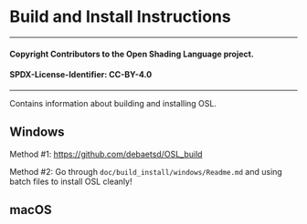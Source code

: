 # Build and Install Instructions

---

#### Copyright Contributors to the Open Shading Language project.

#### SPDX-License-Identifier: CC-BY-4.0

---

Contains information about building and installing OSL.

## Windows

Method #1:
https://github.com/debaetsd/OSL_build

Method #2:
Go through `doc/build_install/windows/Readme.md` and using batch files to install OSL cleanly!

## macOS
